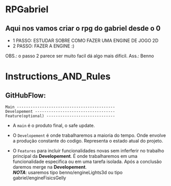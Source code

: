 # RPGabriel

## Aqui nos vamos criar o rpg do gabriel desde o 0 


- 1 PASSO: ESTUDAR SOBRE COMO FAZER UMA ENGINE DE JOGO 2D
- 2 PASSO: FAZER A ENGINE :) 


OBS.: o passo 2 parece ser muito facil dá algo mais dificil. Ass.: Benno


# Instructions_AND_Rules

## GitHubFlow: 

```
Main -------------------------------------------
Developement -----------------------------------
Feature(optional) ------------------------------
````


- A `main` é o produto final, o safe update.

- O `Developement` é onde trabalharemos a maioria do tempo. Onde envolve a produção constante do codigo. Representa o estado atual do projeto.

- O `Features` para incluir funcionalidades novas sem inferferir no trabalho principal da __Developement__. É onde trabalharemos em uma funcionalidade especifica ou em uma tarefa isolada. Após a conclusão daremos merge na __Developement__. <br>
_**NOTA**_: usaremos tipo benno/engineLights3d  ou tipo gabriel/engineFisicsGelly